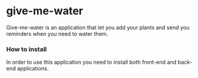 # give-me-water

Give-me-water is an application that let you add your plants and send you reminders when you need to water them.

### How to install

In order to use this application you need to install both front-end and back-end applications.
